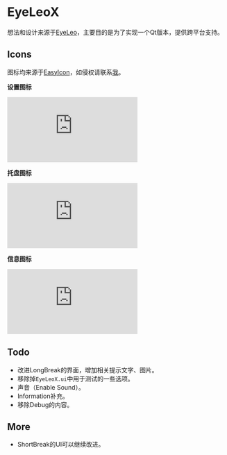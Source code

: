 # EyeLeoX
想法和设计来源于[EyeLeo](http://eyeleo.com)，主要目的是为了实现一个Qt版本，提供跨平台支持。



## Icons
图标均来源于[EasyIcon](www.easyicon.net)，如侵权请联系[我](mailto:goclisyyh@gmail.com)。

__设置图标__

![设置](http://www.easyicon.net/api/resize_png_new.php?id=1182692&size=32)

__托盘图标__

![托盘](http://www.easyicon.net/api/resize_png_new.php?id=1179072&size=32)

__信息图标__

![信息](http://www.easyicon.net/api/resize_png_new.php?id=1182645&size=32)

## Todo
- 改进LongBreak的界面，增加相关提示文字、图片。
- 移除掉`EyeLeoX.ui`中用于测试的一些选项。
- 声音（Enable Sound）。
- Information补充。
- 移除Debug的内容。

## More
- ShortBreak的UI可以继续改进。
